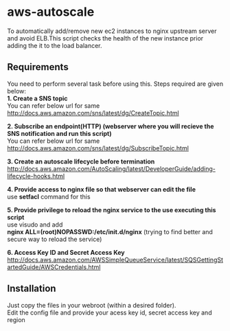 # aws-autoscale
To automatically add/remove new ec2 instances to nginx upstream server and avoid ELB.This script checks the health of the new instance prior adding the it to the load balancer.

<h2>Requirements</h2>

You need to perform several task before using this. Steps required are given below:<br/>
<strong>1. Create a SNS topic</strong><br/>
    You can refer below url for same <br/>
      http://docs.aws.amazon.com/sns/latest/dg/CreateTopic.html<br/>

<strong>2. Subscribe an endpoint(HTTP) (webserver where you will recieve the SNS notification and run this script)</strong><br/>
    You can refer below url for same <br/>
      http://docs.aws.amazon.com/sns/latest/dg/SubscribeTopic.html</br>

<strong>3. Create an autoscale lifecycle before termination</strong><br/>
    http://docs.aws.amazon.com/AutoScaling/latest/DeveloperGuide/adding-lifecycle-hooks.html<br/>

<strong>4. Provide access to nginx file so that webserver can edit the file</strong><br/>
    use <strong>setfacl</strong> command for this<br/>
    
<strong>5. Provide privilege to reload the nginx service to the use executing this script</strong><br/>
    use visudo and add <br>
      <strong>nginx ALL=(root)NOPASSWD:/etc/init.d/nginx</strong> (trying to find better and secure way to reload the service)</br>

<strong>6. Access Key ID and Secret Access Key</strong></br>
    http://docs.aws.amazon.com/AWSSimpleQueueService/latest/SQSGettingStartedGuide/AWSCredentials.html</br>


<h2>Installation</h2>

Just copy the files in your webroot (within a desired folder).<br/>
Edit the config file and provide your acess key id, secret access key and region

